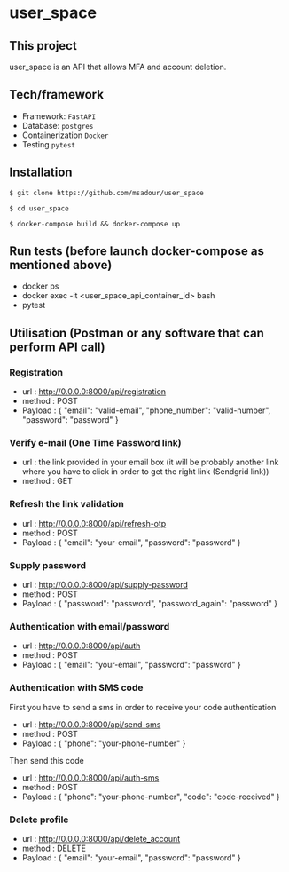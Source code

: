 # user_space


## This project

user_space is an API that allows MFA and account deletion.


## Tech/framework

* Framework: ``FastAPI``
* Database: ``postgres`` 
* Containerization ```Docker```
* Testing ```pytest```

## Installation

```
$ git clone https://github.com/msadour/user_space

$ cd user_space

$ docker-compose build && docker-compose up

```

## Run tests (before launch docker-compose as mentioned above)

* docker ps 
* docker exec -it <user_space_api_container_id> bash
* pytest

## Utilisation (Postman or any software that can perform API call)

### Registration

* url : http://0.0.0.0:8000/api/registration
* method : POST
* Payload : {
    "email": "valid-email",
    "phone_number": "valid-number",
    "password": "password"
}

### Verify e-mail (One Time Password link)

* url : the link provided in your email box (it will be probably another link where you have to click in order to get the right link (Sendgrid link))
* method : GET


### Refresh the link validation

* url : http://0.0.0.0:8000/api/refresh-otp
* method : POST
* Payload : {
    "email": "your-email",
    "password": "password"
}


### Supply password

* url : http://0.0.0.0:8000/api/supply-password
* method : POST
* Payload : {
    "password": "password",
    "password_again": "password"
}
  

### Authentication with email/password

* url : http://0.0.0.0:8000/api/auth
* method : POST
* Payload : {
    "email": "your-email",
    "password": "password"
}
  
### Authentication with SMS code

First you have to send a sms in order to receive your code authentication

* url : http://0.0.0.0:8000/api/send-sms
* method : POST
* Payload : {
    "phone": "your-phone-number"
}
  
Then send this code

* url : http://0.0.0.0:8000/api/auth-sms
* method : POST
* Payload : {
    "phone": "your-phone-number",
    "code": "code-received"
}
  

### Delete profile

* url : http://0.0.0.0:8000/api/delete_account
* method : DELETE
* Payload : {
    "email": "your-email",
    "password": "password"
}